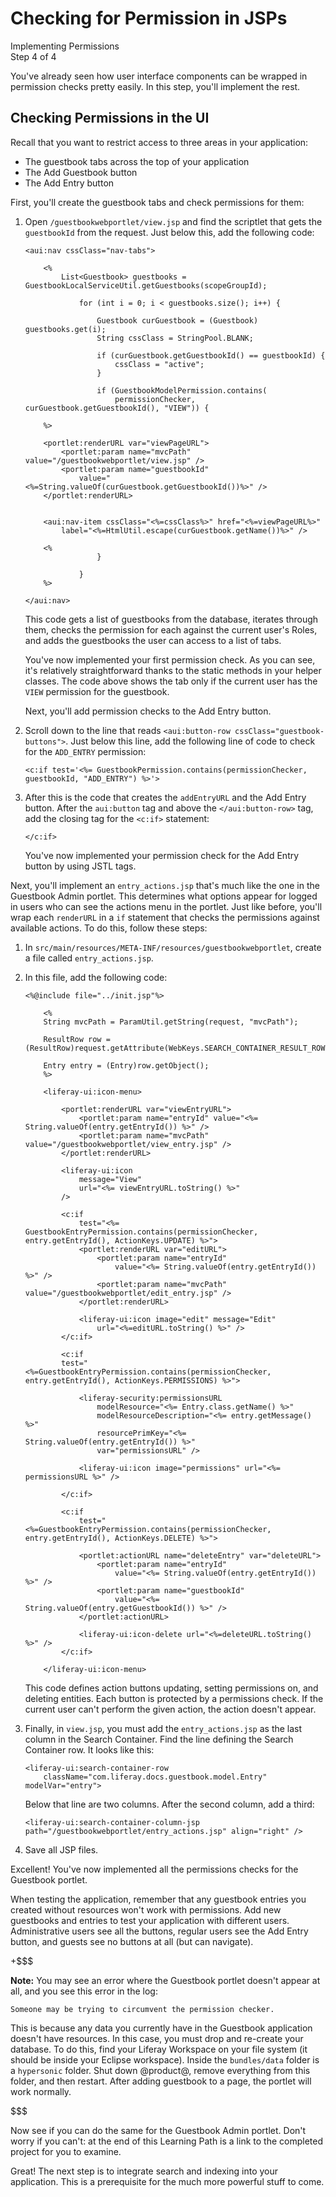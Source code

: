 # Checking for Permission in JSPs [](id=checking-for-permission-in-jsps)

<div class="learn-path-step">
    <p>Implementing Permissions<br>Step 4 of 4</p>
</div>

You've already seen how user interface components can be wrapped in permission
checks pretty easily. In this step, you'll implement the rest. 

## Checking Permissions in the UI [](id=checking-permissions-in-the-ui)

Recall that you want to restrict access to three areas in your application: 

- The guestbook tabs across the top of your application
- The Add Guestbook button
- The Add Entry button

First, you'll create the guestbook tabs and check permissions for them: 

1.  Open `/guestbookwebportlet/view.jsp` and find the scriptlet that gets the 
    `guestbookId` from the request. Just below this, add the following code: 

        <aui:nav cssClass="nav-tabs">

            <%
                List<Guestbook> guestbooks = GuestbookLocalServiceUtil.getGuestbooks(scopeGroupId);

                    for (int i = 0; i < guestbooks.size(); i++) {

                        Guestbook curGuestbook = (Guestbook) guestbooks.get(i);
                        String cssClass = StringPool.BLANK;

                        if (curGuestbook.getGuestbookId() == guestbookId) {
                            cssClass = "active";
                        }

                        if (GuestbookModelPermission.contains(
                            permissionChecker, curGuestbook.getGuestbookId(), "VIEW")) {
                                                
            %>

            <portlet:renderURL var="viewPageURL">
                <portlet:param name="mvcPath" value="/guestbookwebportlet/view.jsp" />
                <portlet:param name="guestbookId"
                    value="<%=String.valueOf(curGuestbook.getGuestbookId())%>" />
            </portlet:renderURL>

                
            <aui:nav-item cssClass="<%=cssClass%>" href="<%=viewPageURL%>"
                label="<%=HtmlUtil.escape(curGuestbook.getName())%>" />

            <%  
                        }
                    
                    }
            %>

        </aui:nav>

    This code gets a list of guestbooks from the database, iterates through 
    them, checks the permission for each against the current user's Roles, and 
    adds the guestbooks the user can access to a list of tabs. 

    You've now implemented your first permission check. As you can see, it's 
    relatively straightforward thanks to the static methods in your helper 
    classes. The code above shows the tab only if the current user has the 
    `VIEW` permission for the guestbook. 

    Next, you'll add permission checks to the Add Entry button. 

2.  Scroll down to the line that reads 
    `<aui:button-row cssClass="guestbook-buttons">`. Just below this line, add 
    the following line of code to check for the `ADD_ENTRY` permission: 

        <c:if test='<%= GuestbookPermission.contains(permissionChecker, guestbookId, "ADD_ENTRY") %>'>

3.  After this is the code that creates the `addEntryURL` and the Add Entry 
    button. After the `aui:button` tag and above the `</aui:button-row>` tag, 
    add the closing tag for the `<c:if>` statement: 

        </c:if>

    You've now implemented your permission check for the Add Entry button by 
    using JSTL tags. 

Next, you'll implement an `entry_actions.jsp` that's much like the one in the
Guestbook Admin portlet. This determines what options appear for logged in users
who can see the actions menu in the portlet. Just like before, you'll wrap each
`renderURL` in a `if` statement that checks the permissions against available
actions. To do this, follow these steps: 

1.  In `src/main/resources/META-INF/resources/guestbookwebportlet`, create a 
    file called `entry_actions.jsp`. 

2.  In this file, add the following code: 

        <%@include file="../init.jsp"%>

            <%
            String mvcPath = ParamUtil.getString(request, "mvcPath");

            ResultRow row = (ResultRow)request.getAttribute(WebKeys.SEARCH_CONTAINER_RESULT_ROW);

            Entry entry = (Entry)row.getObject(); 
            %>

            <liferay-ui:icon-menu>

                <portlet:renderURL var="viewEntryURL">
                    <portlet:param name="entryId" value="<%= String.valueOf(entry.getEntryId()) %>" />
                    <portlet:param name="mvcPath" value="/guestbookwebportlet/view_entry.jsp" />
                </portlet:renderURL>

                <liferay-ui:icon
                    message="View"
                    url="<%= viewEntryURL.toString() %>"
                />

                <c:if
                    test="<%= GuestbookEntryPermission.contains(permissionChecker, entry.getEntryId(), ActionKeys.UPDATE) %>">
                    <portlet:renderURL var="editURL">
                        <portlet:param name="entryId"
                            value="<%= String.valueOf(entry.getEntryId()) %>" />
                        <portlet:param name="mvcPath" value="/guestbookwebportlet/edit_entry.jsp" />
                    </portlet:renderURL>

                    <liferay-ui:icon image="edit" message="Edit"
                        url="<%=editURL.toString() %>" />
                </c:if>

                <c:if
                test="<%=GuestbookEntryPermission.contains(permissionChecker, entry.getEntryId(), ActionKeys.PERMISSIONS) %>">

                    <liferay-security:permissionsURL
                        modelResource="<%= Entry.class.getName() %>"
                        modelResourceDescription="<%= entry.getMessage() %>"
                        resourcePrimKey="<%= String.valueOf(entry.getEntryId()) %>"
                        var="permissionsURL" />
                
                    <liferay-ui:icon image="permissions" url="<%= permissionsURL %>" />

                </c:if>

                <c:if
                    test="<%=GuestbookEntryPermission.contains(permissionChecker, entry.getEntryId(), ActionKeys.DELETE) %>">

                    <portlet:actionURL name="deleteEntry" var="deleteURL">
                        <portlet:param name="entryId"
                            value="<%= String.valueOf(entry.getEntryId()) %>" />
                        <portlet:param name="guestbookId"
                            value="<%= String.valueOf(entry.getGuestbookId()) %>" />
                    </portlet:actionURL>

                    <liferay-ui:icon-delete url="<%=deleteURL.toString() %>" />
                </c:if>

            </liferay-ui:icon-menu>

    This code defines action buttons updating, setting permissions on, and 
    deleting entities. Each button is protected by a permissions check. If the 
    current user can't perform the given action, the action doesn't appear. 

5.  Finally, in `view.jsp`, you must add the `entry_actions.jsp` as the last
    column in the Search Container. Find the line defining the Search Container
    row. It looks like this: 

        <liferay-ui:search-container-row
            className="com.liferay.docs.guestbook.model.Entry" modelVar="entry">

    Below that line are two columns. After the second column, add a third: 

        <liferay-ui:search-container-column-jsp path="/guestbookwebportlet/entry_actions.jsp" align="right" />

6.  Save all JSP files. 

Excellent! You've now implemented all the permissions checks for the Guestbook 
portlet. 

When testing the application, remember that any guestbook entries you created
without resources won't work with permissions. Add new guestbooks and entries to 
test your application with different users. Administrative users see all the 
buttons, regular users see the Add Entry button, and guests see no buttons at 
all (but can navigate). 

+$$$

**Note:** You may see an error where the Guestbook portlet doesn't appear at 
all, and you see this error in the log: 

    Someone may be trying to circumvent the permission checker. 

This is because any data you currently have in the Guestbook application doesn't 
have resources. In this case, you must drop and re-create your database. To do
this, find your Liferay Workspace on your file system (it should be inside your
Eclipse workspace). Inside the `bundles/data` folder is a `hypersonic` folder.
Shut down @product@, remove everything from this folder, and then restart. After
adding guestbook to a page, the portlet will work normally. 

$$$

Now see if you can do the same for the Guestbook Admin portlet. Don't worry if
you can't: at the end of this Learning Path is a link to the completed project
for you to examine. 

Great! The next step is to integrate search and indexing into your application.
This is a prerequisite for the much more powerful stuff to come. 
